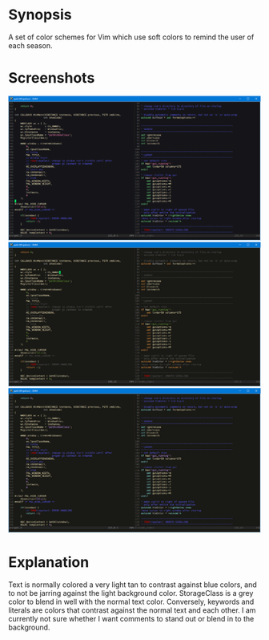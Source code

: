 # Synopsis
A set of color schemes for Vim which use soft colors to remind the user of each season. 
# Screenshots
![alt text](https://raw.githubusercontent.com/rayalankenyon/seasonal-pastels/master/screenshots/spring-pastels.png "Spring")
![alt text](https://raw.githubusercontent.com/rayalankenyon/seasonal-pastels/master/screenshots/fall-pastels.png "Fall")
![alt text](https://raw.githubusercontent.com/rayalankenyon/seasonal-pastels/master/screenshots/winter-pastels.png "Winter")
# Explanation
Text is normally colored a very light tan to contrast against blue colors, and to not be jarring against the light background color. StorageClass is a grey color to blend in well with the normal text color. Conversely, keywords and literals are colors that contrast against the normal text and each other. I am currently not sure whether I want comments to stand out or blend in to the background.